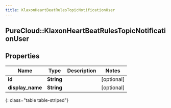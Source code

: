 ```yaml
---
title: KlaxonHeartBeatRulesTopicNotificationUser
---
```

## PureCloud::KlaxonHeartBeatRulesTopicNotificationUser

## Properties

|Name | Type | Description | Notes|
|------------ | ------------- | ------------- | -------------|
| **id** | **String** |  | [optional] |
| **display_name** | **String** |  | [optional] |
{: class="table table-striped"}



